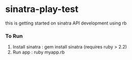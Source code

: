 # sinatra-play-test
this is getting started on sinatra API development using rb

### To Run
1. Install sinatra : gem install sinatra (requires ruby > 2.2)
2. Run app : ruby myapp.rb
